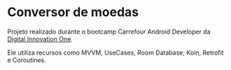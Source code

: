 # Conversor de moedas

Projeto realizado durante o bootcamp Carrefour Android Developer da [Digital Innovation One](https://digitalinnovation.one).

Ele utiliza recursos como MVVM, UseCases, Room Database, Koin, Retrofit e Coroutines.